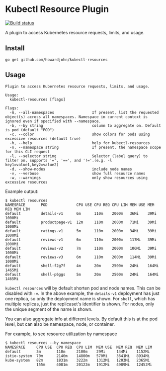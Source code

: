 # Kubectl Resource Plugin

[![Build status](https://badge.buildkite.com/cf86c7994aac947617af9b5a26cd4377f75f62d4f5a0529efa.svg)](https://buildkite.com/john-howard/build)

A plugin to access Kubernetes resource requests, limits, and usage.

## Install

`go get github.com/howardjohn/kubectl-resources`

## Usage

```
Plugin to access Kubernetes resource requests, limits, and usage.

Usage:
  kubectl-resources [flags]

Flags:
  -A, --all-namespaces                 If present, list the requested object(s) across all namespaces. Namespace in current context is ignored even if specified with --namespace.
  -b, --by string                      column to aggregate on. Default is pod (default "POD")
  -c, --color                          show colors for pods using excessive resources (default true)
  -h, --help                           help for kubectl-resources
  -n, --namespace string               If present, the namespace scope for this CLI request
  -l, --selector string                Selector (label query) to filter on, supports '=', '==', and '!='.(e.g. -l key1=value1,key2=value2)
  -d, --show-nodes                     include node names
  -v, --verbose                        show full resource names
  -w, --warnings                       only show resources using excessive resources
```

Example output:

```
$ kubectl resources
NAMESPACE       POD             CPU USE CPU REQ CPU LIM MEM USE MEM REQ MEM LIM
default         details-v1      6m      110m    2000m   36Mi    39Mi    1000Mi
default         productpage-v1  12m     110m    2000m   71Mi    39Mi    1000Mi
default         ratings-v1      5m      110m    2000m   34Mi    39Mi    1000Mi
default         reviews-v1      6m      110m    2000m   117Mi   39Mi    1000Mi
default         reviews-v2      7m      110m    2000m   106Mi   39Mi    1000Mi
default         reviews-v3      6m      110m    2000m   114Mi   39Mi    1000Mi
default         shell-f2g7f     4m      20m     2500m   24Mi    164Mi   1465Mi
default         shell-p6ggs     5m      20m     2500m   24Mi    164Mi   1465Mi
```

`kubectl resources` will by default shorten pod and node names. This can be disabled with `-v`.
In the above example, the `details-v1` deployment has just one replica, so only the deployment name is shown.
For `shell`, which has multiple replicas, just the replicaset's identifier is shown.
For nodes, only the unique segment of the name is shown.

You can also aggregate info at different levels. By default this is at the pod level, but can also be namespace, node, or container.

For example, to see resource utilization by namespace

```
$ kubectl resources --by namespace
NAMESPACE     CPU USE  CPU REQ  CPU LIM  MEM USE  MEM REQ  MEM LIM
default       3m       110m     2100m    29Mi     144Mi    1152Mi
istio-system  70m      2140m    14800m   570Mi    3641Mi   8934Mi
kube-system   82m      1831m    3222m    1312Mi   1203Mi   2365Mi
              155m     4081m    20122m   1912Mi   4989Mi   12452Mi
```
